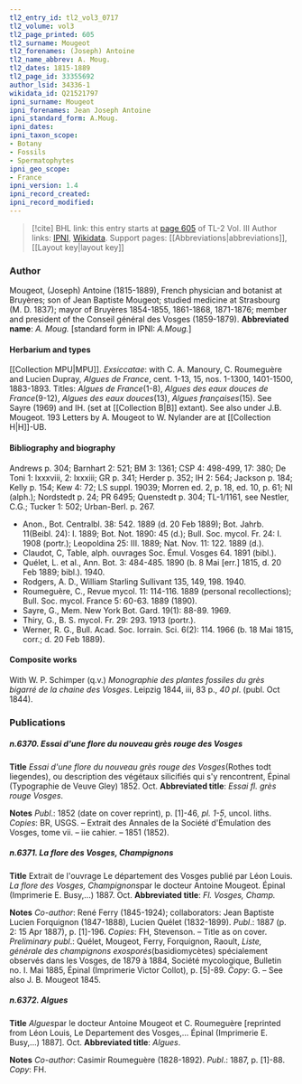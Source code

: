 ```yaml
---
tl2_entry_id: tl2_vol3_0717
tl2_volume: vol3
tl2_page_printed: 605
tl2_surname: Mougeot
tl2_forenames: (Joseph) Antoine
tl2_name_abbrev: A. Moug.
tl2_dates: 1815-1889
tl2_page_id: 33355692
author_lsid: 34336-1
wikidata_id: Q21521797
ipni_surname: Mougeot
ipni_forenames: Jean Joseph Antoine
ipni_standard_form: A.Moug.
ipni_dates: 
ipni_taxon_scope: 
- Botany
- Fossils
- Spermatophytes
ipni_geo_scope: 
- France
ipni_version: 1.4
ipni_record_created: 
ipni_record_modified:
---
```


> [!cite] BHL link: this entry starts at [page 605](https://www.biodiversitylibrary.org/page/33355692) of TL-2 Vol. III
> Author links: [IPNI](https://www.ipni.org/a/34336-1), [Wikidata](https://www.wikidata.org/wiki/Q21521797). Support pages: [[Abbreviations|abbreviations]], [[Layout key|layout key]]

### Author

Mougeot, (Joseph) Antoine (1815-1889), French physician and botanist at Bruyères; son of Jean Baptiste Mougeot; studied medicine at Strasbourg (M. D. 1837); mayor of Bruyères 1854-1855, 1861-1868, 1871-1876; member and president of the Conseil général des Vosges (1859-1879). 
**Abbreviated name**: *A. Moug.* \[standard form in IPNI: *A.Moug.*\]

#### Herbarium and types

[[Collection MPU|MPU]].
*Exsiccatae*: with C. A. Manoury, C. Roumeguère and Lucien Dupray, *Algues de France*, cent. 1-13, 15, nos. 1-1300, 1401-1500, 1883-1893. Titles: *Algues de France*(1-8), *Algues des eaux douces de France*(9-12), *Algues des eaux douces*(13), *Algues françaises*(15). See Sayre (1969) and IH. (set at [[Collection B|B]] extant). See also under J.B. Mougeot. 193 Letters by A. Mougeot to W. Nylander are at [[Collection H|H]]-UB.

#### Bibliography and biography

Andrews p. 304; Barnhart 2: 521; BM 3: 1361; CSP 4: 498-499, 17: 380; De Toni 1: lxxxviii, 2: lxxxiii; GR p. 341; Herder p. 352; IH 2: 564; Jackson p. 184; Kelly p. 154; Kew 4: 72; LS suppl. 19039; Morren ed. 2, p. 18, ed. 10, p. 61; NI (alph.); Nordstedt p. 24; PR 6495; Quenstedt p. 304; TL-1/1161, see Nestler, C.G.; Tucker 1: 502; Urban-Berl. p. 267.
- Anon., Bot. Centralbl. 38: 542. 1889 (d. 20 Feb 1889); Bot. Jahrb. 11(Beibl. 24): I. 1889; Bot. Not. 1890: 45 (d.); Bull. Soc. mycol. Fr. 24: I. 1908 (portr.); Leopoldina 25: III. 1889; Nat. Nov. 11: 122. 1889 (d.).
- Claudot, C, Table, alph. ouvrages Soc. Émul. Vosges 64. 1891 (bibl.).
- Quélet, L. et al., Ann. Bot. 3: 484-485. 1890 (b. 8 Mai \[err.\] 1815, d. 20 Feb 1889; bibl.). 1940.
- Rodgers, A. D., William Starling Sullivant 135, 149, 198. 1940.
- Roumeguère, C., Revue mycol. 11: 114-116. 1889 (personal recollections); Bull. Soc. mycol. France 5: 60-63. 1889 (1890).
- Sayre, G., Mem. New York Bot. Gard. 19(1): 88-89. 1969.
- Thiry, G., B. S. mycol. Fr. 29: 293. 1913 (portr.).
- Werner, R. G., Bull. Acad. Soc. lorrain. Sci. 6(2): 114. 1966 (b. 18 Mai 1815, corr.; d. 20 Feb 1889).

#### Composite works

With W. P. Schimper (q.v.) *Monographie des plantes fossiles du grès bigarré de la chaine des Vosges*. Leipzig 1844, iii, 83 p., *40 pl*. (publ. Oct 1844).

### Publications

##### n.6370. Essai d'une flore du nouveau grès rouge des Vosges

**Title**
*Essai d'une flore du nouveau grès rouge des Vosges*(Rothes todt liegendes), ou description des végétaux silicifiés qui s'y rencontrent, Épinal (Typographie de Veuve Gley) 1852. Oct.
**Abbreviated title**: *Essai fl. grès rouge Vosges*.

**Notes**
*Publ*.: 1852 (date on cover reprint), p. \[1\]-46, *pl. 1-5*, uncol. liths. *Copies*: BR, USGS. – Extrait des Annales de la Société d'Émulation des Vosges, tome vii. – iie cahier. – 1851 (1852).

##### n.6371. La flore des Vosges, Champignons

**Title**
Extrait de l'ouvrage Le département des Vosges publié par Léon Louis. *La flore des Vosges, Champignons*par le docteur Antoine Mougeot. Épinal (Imprimerie E. Busy,...) 1887. Oct.
**Abbreviated title**: *Fl. Vosges, Champ.*

**Notes**
*Co-author*: René Ferry (1845-1924); collaborators: Jean Baptiste Lucien Forquignon (1847-1888), Lucien Quélet (1832-1899).
*Publ*.: 1887 (p. 2: 15 Apr 1887), p. \[1\]-196. *Copies*: FH, Stevenson. – Title as on cover.
*Preliminary publ*.: Quélet, Mougeot, Ferry, Forquignon, Raoult, *Liste, générale des champignons exosporés*(basidiomycètes) spécialement observés dans les Vosges, de 1879 à 1884, Société mycologique, Bulletin no. I. Mai 1885, Épinal (Imprimerie Victor Collot), p. \[5\]-89.
*Copy*: G. – See also J. B. Mougeot 1845.

##### n.6372. Algues

**Title**
*Algues*par le docteur Antoine Mougeot et C. Roumeguère \[reprinted from Léon Louis, Le Departement des Vosges,... Épinal (Imprimerie E. Busy,...) 1887\]. Oct.
**Abbreviated title**: *Algues*.

**Notes**
*Co-author*: Casimir Roumeguère (1828-1892).
*Publ*.: 1887, p. \[1\]-88. *Copy*: FH.

